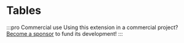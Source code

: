 # Tables

:::pro Commercial use
Using this extension in a commercial project? [Become a sponsor](/sponsor) to fund its development!
:::

<tiptap-demo name="Examples/Tables"></tiptap-demo>
